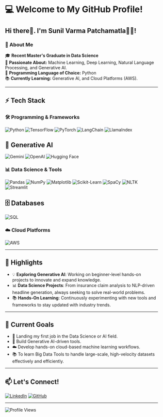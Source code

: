 # 💻 Welcome to My GitHub Profile!

## Hi there👋. I'm Sunil Varma Patchamatla🧑‍💻!

### 🌟 About Me

🎓 **Recent Master's Graduate in Data Science**  
🚀 **Passionate About:** Machine Learning, Deep Learning, Natural Language Processing, and Generative AI.  
🐍 **Programming Language of Choice:** Python  
📚 **Currently Learning:** Generative AI, and Cloud Platforms (AWS).

---

## ⚡ Tech Stack

### 🛠️ Programming & Frameworks
![Python](https://img.shields.io/badge/Python-3776AB?style=for-the-badge&logo=python&logoColor=white)
![TensorFlow](https://img.shields.io/badge/TensorFlow-FF6F00?style=for-the-badge&logo=tensorflow&logoColor=white)
![PyTorch](https://img.shields.io/badge/PyTorch-EE4C2C?style=for-the-badge&logo=pytorch&logoColor=white)
![LangChain](https://img.shields.io/badge/LangChain-4254f5?style=for-the-badge&logoColor=white)
![LlamaIndex](https://img.shields.io/badge/LlamaIndex-4254f5?style=for-the-badge&logoColor=white)

## 🤖 Generative AI
![Gemini](https://img.shields.io/badge/Gemini-FF6F61?style=for-the-badge&logoColor=white)
![OpenAI](https://img.shields.io/badge/OpenAI-412991?style=for-the-badge&logo=openai&logoColor=white)
![Hugging Face](https://img.shields.io/badge/Hugging%20Face-FFAE1A?style=for-the-badge&logo=huggingface&logoColor=white)

### 📊 Data Science & Tools
![Pandas](https://img.shields.io/badge/Pandas-150458?style=for-the-badge&logo=pandas&logoColor=white)
![NumPy](https://img.shields.io/badge/NumPy-013243?style=for-the-badge&logo=numpy&logoColor=white)
![Matplotlib](https://img.shields.io/badge/Matplotlib-ffffff?style=for-the-badge&logo=plotly&logoColor=blue)
![Scikit-Learn](https://img.shields.io/badge/Scikit--Learn-F7931E?style=for-the-badge&logo=scikit-learn&logoColor=white)
![SpaCy](https://img.shields.io/badge/SpaCy-09A3D5?style=for-the-badge&logoColor=white)
![NLTK](https://img.shields.io/badge/NLTK-4B8BBE?style=for-the-badge&logoColor=white)
![Streamlit](https://img.shields.io/badge/Streamlit-FF4B4B?style=for-the-badge&logo=streamlit&logoColor=white)

## 🗄️ Databases
![SQL](https://img.shields.io/badge/SQL-003B57?style=for-the-badge&logo=mysql&logoColor=white)

### ☁️ Cloud Platforms
![AWS](https://img.shields.io/badge/AWS-FF9900?style=for-the-badge&logo=amazon-aws&logoColor=white)

---

## 🌈 Highlights

- 💡 **Exploring Generative AI**: Working on beginner-level hands-on projects to innovate and expand knowledge.
- 📊 **Data Science Projects**: From insurance claim analysis to NLP-driven headline generation, always seeking to solve real-world problems.
- 📚 **Hands-On Learning**: Continuously experimenting with new tools and frameworks to stay updated with industry trends.

---

## 🚀 Current Goals

- 🎯 Landing my first job in the Data Science or AI field.
- 🔧 Build Generative AI-driven tools.
- ☁️ Develop hands-on cloud-based machine learning workflows.
- 📚 To learn Big Data Tools to handle large-scale, high-velocity datasets effectively and efficiently.

---

## 📫 Let's Connect!

[![LinkedIn](https://img.shields.io/badge/LinkedIn-0077B5?style=for-the-badge&logo=linkedin&logoColor=white)](https://linkedin.com/in/psunilvarma/)
[![GitHub](https://img.shields.io/badge/GitHub-100000?style=for-the-badge&logo=github&logoColor=white)](https://github.com/SunilVarma24)

---

![Profile Views](https://komarev.com/ghpvc/?username=SunilVarma24&color=blue&style=flat-square)
